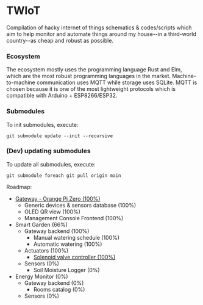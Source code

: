 # TWIoT
Compilation of hacky internet of things schematics & codes/scripts which aim to help monitor and automate things around my house--in a third-world country--as cheap and robust as possible.

### Ecosystem
The ecosystem mostly uses the programming language Rust and Elm, which are the most robust programming languages in the market. Machine-to-machine communication uses MQTT while storage uses SQLite. MQTT is chosen because it is one of the most lightweight protocols which is compatible with Arduino + ESP8266/ESP32.

### Submodules
To init submodules, execute:
```
git submodule update --init --recursive
```

### (Dev) updating submodules
To update all submodules, execute:
```
git submodule foreach git pull origin main
```

Roadmap:
- [Gateway - Orange Pi Zero (100%)](https://github.com/vmasdani/twiot-gateway)
  - Generic devices & sensors database (100%)
  - OLED QR view (100%)
  - Management Console Frontend (100%)
- Smart Garden (66%)
  - Gateway backend (100%)
    - Manual watering schedule (100%)
    - Automatic watering (100%)
  - Actuators (100%)
    - [Solenoid valve controller (100%)](https://github.com/vmasdani/twiot-smart-garden-valve)
  - Sensors (0%)
    - Soil Moisture Logger (0%)
- Energy Monitor (0%)
  - Gateway backend (0%)
    - Rooms catalog (0%)
  - Sensors (0%)
